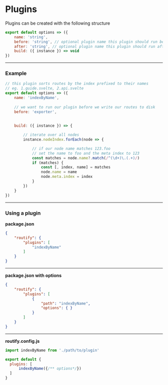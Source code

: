 # Plugins

Plugins can be created with the following structure

```javascript
export default options => ({
    name: 'string',
    before: 'string', // optional plugin name this plugin should run before
    after: 'string', // optional plugin name this plugin should run after
    build: ({ instance }) => void
})
```

---

### Example

```javascript
// this plugin sorts routes by the index prefixed to their names
// eg. 1.guide.svelte, 2.api.svelte
export default options => ({
    name: 'indexByName',
    
    // we want to run our plugin before we write our routes to disk
    before: 'exporter', 
    
    
    build: ({ instance }) => {

        // iterate over all nodes
        instance.nodeIndex.forEach(node => {

            // if our node name matches 123.foo
            // set the name to foo and the meta index to 123
            const matches = node.name?.match(/^(\d+)\.(.+)/)
            if (matches) {
                const [, index, name] = matches
                node.name = name
                node.meta.index = index
            }
        })
    }
})
```

---

### Using a plugin

**package.json**
```json
{
    "routify": {
        "plugins": [
            "indexByName"
        ]
    }
}
```

---

**package.json with options**
```json
{
    "routify": {
        "plugins": [
            {
                "path": "indexByName",
                "options": { }
            }
        ]
    }
}
```

---

**routify.config.js**
```javascript
import indexByName from './path/to/plugin'

export default {
  plugins: [
      indexByName({/** options*/})
  ]
}
```